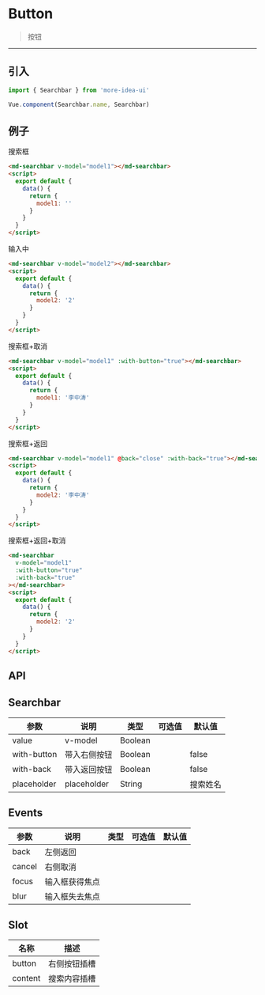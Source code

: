 <!--
 * @Descripttion:
 * @version:
 * @Author: lizt
 * @Date: 2021-01-08 15:14:21
 * @LastEditors: lizt
 * @LastEditTime: 2021-01-19 15:36:25
-->

# Button

> 按钮

---

## 引入

```javascript
import { Searchbar } from 'more-idea-ui'

Vue.component(Searchbar.name, Searchbar)
```

## 例子

搜索框

```html
<md-searchbar v-model="model1"></md-searchbar>
<script>
  export default {
    data() {
      return {
        model1: ''
      }
    }
  }
</script>
```

输入中

```html
<md-searchbar v-model="model2"></md-searchbar>
<script>
  export default {
    data() {
      return {
        model2: '2'
      }
    }
  }
</script>
```

搜索框+取消

```html
<md-searchbar v-model="model1" :with-button="true"></md-searchbar>
<script>
  export default {
    data() {
      return {
        model1: '李中涛'
      }
    }
  }
</script>
```

搜索框+返回

```html
<md-searchbar v-model="model1" @back="close" :with-back="true"></md-searchbar>
<script>
  export default {
    data() {
      return {
        model2: '李中涛'
      }
    }
  }
</script>
```

搜索框+返回+取消

```html
<md-searchbar
  v-model="model1"
  :with-button="true"
  :with-back="true"
></md-searchbar>
<script>
  export default {
    data() {
      return {
        model2: '2'
      }
    }
  }
</script>
```

## API

## Searchbar

| 参数        | 说明         | 类型    | 可选值 | 默认值   |
| ----------- | ------------ | ------- | ------ | -------- |
| value       | v-model      | Boolean |        |          |
| with-button | 带入右侧按钮 | Boolean |        | false    |
| with-back   | 带入返回按钮 | Boolean |        | false    |
| placeholder | placeholder  | String  |        | 搜索姓名 |

## Events

| 参数   | 说明           | 类型 | 可选值 | 默认值 |
| ------ | -------------- | ---- | ------ | ------ |
| back   | 左侧返回       |      |
| cancel | 右侧取消       |      |
| focus  | 输入框获得焦点 |      |
| blur   | 输入框失去焦点 |      |

## Slot

| 名称    | 描述         |
| ------- | ------------ |
| button  | 右侧按钮插槽 |
| content | 搜索内容插槽 |
